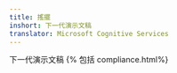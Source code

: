 ```yaml
---
title: 搖擺
inshort: 下一代演示文稿
translator: Microsoft Cognitive Services
---
```


下一代演示文稿
{% 包括 compliance.html%}

